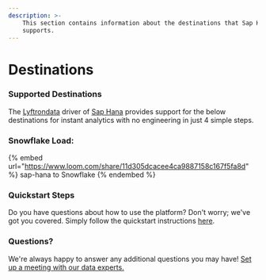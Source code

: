 ```yaml
---
description: >-
    This section contains information about the destinations that Sap Hana
    supports.
---
```


# Destinations

### Supported Destinations

The [Lyftrondata](https://www.lyftrondata.com/) driver of [Sap Hana](https://www.lyftrondata.com/integration/sap-hana/) provides support for the below destinations for instant analytics with no engineering in just 4 simple steps.

### Snowflake Load:

{% embed url="https://www.loom.com/share/11d305dcacee4ca9887158c167f5fa8d" %}
sap-hana to Snowflake
{% endembed %}

### Quickstart Steps

Do you have questions about how to use the platform? Don't worry; we've got you covered. Simply follow the quickstart instructions [here](../../../quickstart-steps.md).

### Questions? <a href="#questions" id="questions"></a>

We're always happy to answer any additional questions you may have! [Set up a meeting with our data experts.](https://www.lyftrondata.com/book-a-meeting/)
